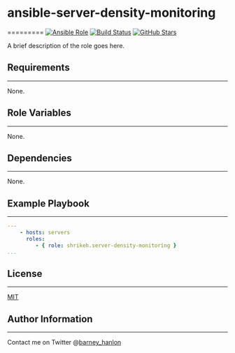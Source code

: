 # ansible-server-density-monitoring
=========
[![Ansible Role](https://img.shields.io/ansible/role/ansible-6320.svg)](https://galaxy.ansible.com/detail#/role/6320)
[![Build Status](https://travis-ci.org/shrikeh/ansible-server-density-monitoring.svg)](https://travis-ci.org/shrikeh/ansible-server-density-monitoring)
[![GitHub Stars](https://img.shields.io/github/stars/shrikeh/ansible-server-density-monitoring.svg)](https://github.com/shrikeh/ansible-server-density-monitoring)

A brief description of the role goes here.

## Requirements
------------

None.

## Role Variables
--------------

None.

## Dependencies
------------

None.

## Example Playbook
----------------

```YAML
---
    - hosts: servers
      roles:
         - { role: shrikeh.server-density-monitoring }
...
```

## License
-------

[MIT][licence]

## Author Information
------------------
Contact me on Twitter @[barney_hanlon][twitter]


[licence]: https://raw.githubusercontent.com/shrikeh/ansible-server-density-monitoring/master/LICENSE "Link to the license in the repository"
[twitter]: https://twitter.com/barney_hanlon "Link to my Twitter page"
